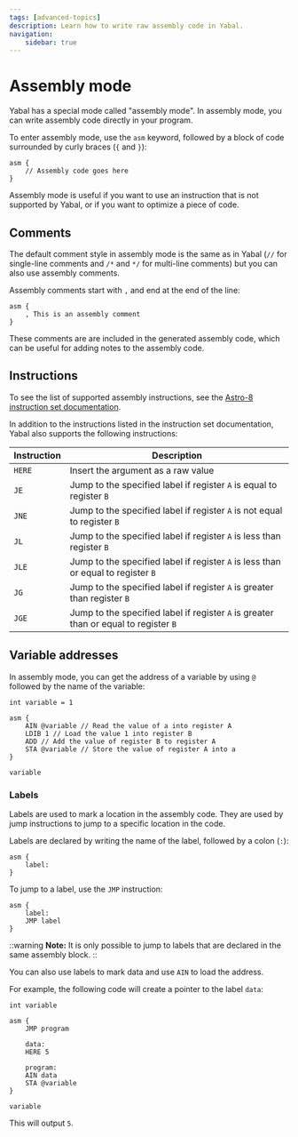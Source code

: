 ```yaml
---
tags: [advanced-topics]
description: Learn how to write raw assembly code in Yabal.
navigation:
    sidebar: true
---
```


# Assembly mode
Yabal has a special mode called "assembly mode". In assembly mode, you can write assembly code directly in your program.

To enter assembly mode, use the `asm` keyword, followed by a block of code surrounded by curly braces (`{` and `}`):
```yabal
asm {
    // Assembly code goes here
}
```

Assembly mode is useful if you want to use an instruction that is not supported by Yabal, or if you want to optimize a piece of code.

## Comments
The default comment style in assembly mode is the same as in Yabal (`//` for single-line comments and `/*` and `*/` for multi-line comments) but you can also use assembly comments.

Assembly comments start with `,` and end at the end of the line:
```yabal
asm {
    , This is an assembly comment
}
```
These comments are are included in the generated assembly code, which can be useful for adding notes to the assembly code.

## Instructions
To see the list of supported assembly instructions, see the [Astro-8 instruction set documentation](https://sam-astro.github.io/Astro8-Computer/docs/Architecture/Instruction%20Set.html).

In addition to the instructions listed in the instruction set documentation, Yabal also supports the following instructions:

| Instruction | Description |
| ----------- | ----------- |
| `HERE` | Insert the argument as a raw value |
| `JE` | Jump to the specified label if register `A` is equal to register `B` |
| `JNE` | Jump to the specified label if register `A` is not equal to register `B` |
| `JL` | Jump to the specified label if register `A` is less than register `B` |
| `JLE` | Jump to the specified label if register `A` is less than or equal to register `B` |
| `JG` | Jump to the specified label if register `A` is greater than register `B` |
| `JGE` | Jump to the specified label if register `A` is greater than or equal to register `B` |

## Variable addresses
In assembly mode, you can get the address of a variable by using `@` followed by the name of the variable:

```yabal {}[run]
int variable = 1

asm {
    AIN @variable // Read the value of a into register A
    LDIB 1 // Load the value 1 into register B
    ADD // Add the value of register B to register A
    STA @variable // Store the value of register A into a
}

variable
```

### Labels
Labels are used to mark a location in the assembly code. They are used by jump instructions to jump to a specific location in the code.

Labels are declared by writing the name of the label, followed by a colon (`:`):
```yabal
asm {
    label:
}
```

To jump to a label, use the `JMP` instruction:
```yabal
asm {
    label:
    JMP label
}
```

::warning
**Note:** It is only possible to jump to labels that are declared in the same assembly block.
::

You can also use labels to mark data and use `AIN` to load the address.

For example, the following code will create a pointer to the label `data`:
```yabal {}[run]
int variable

asm {
    JMP program

    data:
    HERE 5

    program:
    AIN data
    STA @variable
}

variable
```
This will output `5`.